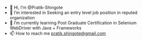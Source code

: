 - 👋 Hi, I’m @Pratik-Shingote
- 👀 I’m interested in Seeking an entry level job position in reputed organization 
- 🌱 I’m currently learning Post Graduate Certification in Selenium WebDriver with Java + Frameworks
- 📫 How to reach me pratik.shingote@gmail.com

<!---
Pratik-Shingote/Pratik-Shingote is a ✨ special ✨ repository because its `README.md` (this file) appears on your GitHub profile.
You can click the Preview link to take a look at your changes.
--->
